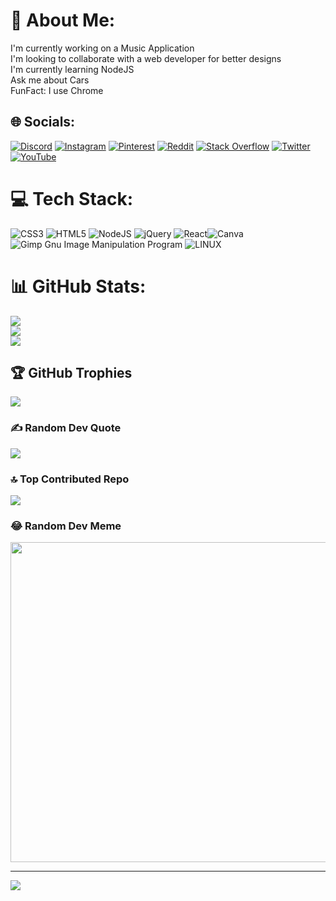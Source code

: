 # 💫 About Me:
I'm currently working on a Music Application<br>I'm looking to collaborate with a web developer for better designs<br>I'm currently learning NodeJS<br>Ask me about Cars<br>FunFact: I use Chrome


## 🌐 Socials:
[![Discord](https://img.shields.io/badge/Discord-%237289DA.svg?logo=discord&logoColor=white)](https://discord.gg/https://discord.com/invite/YWGy27S6uj) [![Instagram](https://img.shields.io/badge/Instagram-%23E4405F.svg?logo=Instagram&logoColor=white)](https://instagram.com/rishabh_singhal13) [![Pinterest](https://img.shields.io/badge/Pinterest-%23E60023.svg?logo=Pinterest&logoColor=white)](https://pinterest.com/rishabhjms99) [![Reddit](https://img.shields.io/badge/Reddit-%23FF4500.svg?logo=Reddit&logoColor=white)](https://reddit.com/user/u/el_rishabh) [![Stack Overflow](https://img.shields.io/badge/-Stackoverflow-FE7A16?logo=stack-overflow&logoColor=white)](https://stackoverflow.com/users/21011196) [![Twitter](https://img.shields.io/badge/Twitter-%231DA1F2.svg?logo=Twitter&logoColor=white)](https://twitter.com/rishabhjms) [![YouTube](https://img.shields.io/badge/YouTube-%23FF0000.svg?logo=YouTube&logoColor=white)](https://youtube.com/@coffeeconverters) 

# 💻 Tech Stack:
![CSS3](https://img.shields.io/badge/css3-%231572B6.svg?style=for-the-badge&logo=css3&logoColor=white) ![HTML5](https://img.shields.io/badge/html5-%23E34F26.svg?style=for-the-badge&logo=html5&logoColor=white) ![NodeJS](https://img.shields.io/badge/node.js-6DA55F?style=for-the-badge&logo=node.js&logoColor=white) ![jQuery](https://img.shields.io/badge/jquery-%230769AD.svg?style=for-the-badge&logo=jquery&logoColor=white) ![React](https://img.shields.io/badge/react-%2320232a.svg?style=for-the-badge&logo=react&logoColor=%2361DAFB)![Canva](https://img.shields.io/badge/Canva-%2300C4CC.svg?style=for-the-badge&logo=Canva&logoColor=white) ![Gimp Gnu Image Manipulation Program](https://img.shields.io/badge/Gimp-657D8B?style=for-the-badge&logo=gimp&logoColor=FFFFFF) ![LINUX](https://img.shields.io/badge/Linux-FCC624?style=for-the-badge&logo=linux&logoColor=black)
# 📊 GitHub Stats:
![](https://github-readme-stats.vercel.app/api?username=dotSlashChiron&theme=merko&hide_border=false&include_all_commits=true&count_private=true)<br/>
![](https://github-readme-streak-stats.herokuapp.com/?user=dotSlashChiron&theme=merko&hide_border=false)<br/>
![](https://github-readme-stats.vercel.app/api/top-langs/?username=dotSlashChiron&theme=merko&hide_border=false&include_all_commits=true&count_private=true&layout=compact)

## 🏆 GitHub Trophies
![](https://github-profile-trophy.vercel.app/?username=rishabhjn13&theme=matrix&no-frame=true&no-bg=false&margin-w=4)

### ✍️ Random Dev Quote
![](https://quotes-github-readme.vercel.app/api?type=horizontal&theme=radical)

### 🔝 Top Contributed Repo
![](https://github-contributor-stats.vercel.app/api?username=rishabhjn13&limit=5&theme=dark&combine_all_yearly_contributions=true)

### 😂 Random Dev Meme
<img src="https://rm.up.railway.app/" width="512px"/>

---
[![](https://visitcount.itsvg.in/api?id=rishabhjn911&icon=0&color=0)](https://visitcount.itsvg.in)

<!-- Proudly created with GPRM ( https://gprm.itsvg.in ) -->
